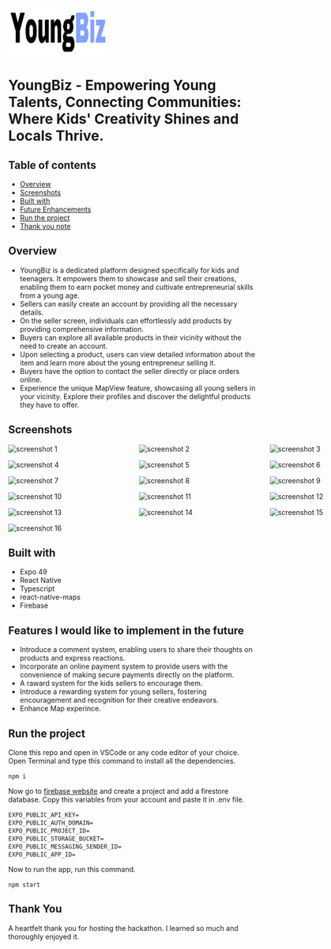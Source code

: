 <img src="/assets/images/logo.png" alt="app logo" width="200" height="100"/>

# YoungBiz - Empowering Young Talents, Connecting Communities: Where Kids' Creativity Shines and Locals Thrive.

## Table of contents

- [Overview](#overview)
- [Screenshots](#screenshots)
- [Built with](#built-with)
- [Future Enhancements](#features-i-would-like-to-implement-in-the-future)
- [Run the project](#run-the-project)
- [Thank you note](#thank-you)

## Overview

- YoungBiz is a dedicated platform designed specifically for kids and teenagers. It empowers them to showcase and sell their creations, enabling them to earn pocket money and cultivate entrepreneurial skills from a young age.
- Sellers can easily create an account by providing all the necessary details.
- On the seller screen, individuals can effortlessly add products by providing comprehensive information.
- Buyers can explore all available products in their vicinity without the need to create an account.
- Upon selecting a product, users can view detailed information about the item and learn more about the young entrepreneur selling it.
- Buyers have the option to contact the seller directly or place orders online.
- Experience the unique MapView feature, showcasing all young sellers in your vicinity. Explore their profiles and discover the delightful products they have to offer.

## Screenshots

<div style="display: grid; grid-template-columns: repeat(3, 1fr); gap: 15px;">
<img src="https://i.imgur.com/RLZQHRO.jpg" alt="screenshot 1" width="250"/>
<img src="https://i.imgur.com/4OZsO9i.jpg" alt="screenshot 2" width="250"/>
<img src="https://i.imgur.com/9JcLFyg.jpg" alt="screenshot 3" width="250"/>
<img src="https://i.imgur.com/gRZ7Yce.jpg" alt="screenshot 4" width="250"/>
<img src="https://i.imgur.com/7CgfEsl.jpg" alt="screenshot 5" width="250"/>
<img src="https://i.imgur.com/jCF7hS3.jpg" alt="screenshot 6" width="250"/>
<img src="https://i.imgur.com/Gy3OOsi.jpg" alt="screenshot 7" width="250"/>
<img src="https://i.imgur.com/ilHIntW.jpg" alt="screenshot 8" width="250"/>
<img src="https://i.imgur.com/VjGqvyU.jpg" alt="screenshot 9" width="250"/>
<img src="https://i.imgur.com/k5TIwfO.jpg" alt="screenshot 10" width="250"/>
<img src="https://i.imgur.com/cf2bl2P.jpg" alt="screenshot 11" width="250"/>
<img src="https://i.imgur.com/dHrCBqP.jpg" alt="screenshot 12" width="250"/>
<img src="https://i.imgur.com/pifJSbr.jpg" alt="screenshot 13" width="250"/>
<img src="https://i.imgur.com/w30OYpS.jpg" alt="screenshot 14" width="250"/>
<img src="https://i.imgur.com/49CY4Of.jpg" alt="screenshot 15" width="250"/>
<img src="https://i.imgur.com/g6Ux2Vf.jpg" alt="screenshot 16" width="250"/>
</div>

## Built with

- Expo 49
- React Native
- Typescript
- react-native-maps
- Firebase

## Features I would like to implement in the future

- Introduce a comment system, enabling users to share their thoughts on products and express reactions.
- Incorporate an online payment system to provide users with the convenience of making secure payments directly on the platform.
- A raward system for the kids sellers to encourage them.
- Introduce a rewarding system for young sellers, fostering encouragement and recognition for their creative endeavors.
- Enhance Map experince.

## Run the project

Clone this repo and open in VSCode or any code editor of your choice. Open Terminal and type this command to install all the dependencies.

```
npm i
```

Now go to [firebase website](https://firebase.google.com) and create a project and add a firestore database.
Copy this variables from your account and paste it in .env file.

```
EXPO_PUBLIC_API_KEY=
EXPO_PUBLIC_AUTH_DOMAIN=
EXPO_PUBLIC_PROJECT_ID=
EXPO_PUBLIC_STORAGE_BUCKET=
EXPO_PUBLIC_MESSAGING_SENDER_ID=
EXPO_PUBLIC_APP_ID=
```

Now to run the app, run this command.

```
npm start
```

## Thank You

A heartfelt thank you for hosting the hackathon. I learned so much and thoroughly enjoyed it.
